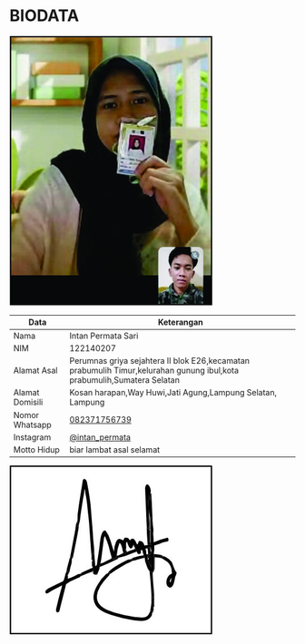 # BIODATA

![Foto](207_foto.jpg)

| Data            | Keterangan |
| --------------- | ------------- |
| Nama            | Intan Permata Sari |
| NIM             | 122140207 |
| Alamat Asal     | Perumnas griya sejahtera II blok E26,kecamatan prabumulih Timur,kelurahan gunung ibul,kota prabumulih,Sumatera Selatan |
| Alamat Domisili | Kosan harapan,Way Huwi,Jati Agung,Lampung Selatan, Lampung |
| Nomor Whatsapp  | [082371756739](https://wa.me/+6282371756739) |
| Instagram       | [@intan_permata](https://instagram.com/intan_permata) |
| Motto Hidup     | biar lambat asal selamat |

![TTD](207_ttd.jpg)
